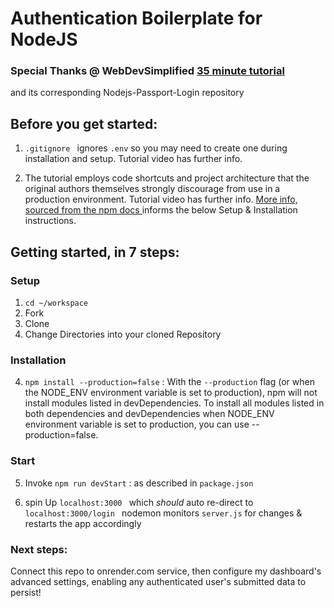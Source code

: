  
# Authentication Boilerplate for NodeJS 
### Special Thanks @ WebDevSimplified [35 minute tutorial](https://youtu.be/-RCnNyD0L-s) 
and its corresponding Nodejs-Passport-Login repository 


## Before you get started:
1.  `.gitignore ` ignores `.env` so you may need to create one during installation and setup.  Tutorial video has further info.

1.  The tutorial employs code shortcuts and project architecture that the original authors themselves strongly discourage from use in a production environment.  Tutorial video has further info.  [More info, sourced from the npm docs ](https://docs.npmjs.com/cli/v8/commands/npm-install) informs the below Setup & Installation instructions.

## Getting started, in 7 steps: 

### Setup 

1.  `cd ~/workspace`
1. Fork 
2. Clone 
3. Change Directories into your cloned Repository 

### Installation 
4. ```npm install --production=false``` :  With the ```--production``` flag (or when the NODE_ENV environment variable is set to production), npm will not install modules listed in devDependencies. To install all modules listed in both dependencies and devDependencies when NODE_ENV environment variable is set to production, you can use --production=false.

### Start 
5. Invoke  ```npm run devStart``` :  as described in `package.json` 

6. spin Up ```localhost:3000 ``` which *should* auto re-direct to ```localhost:3000/login ```
nodemon monitors `server.js` for changes & restarts the app accordingly





### Next steps: 

Connect this repo to onrender.com service, then configure my dashboard's advanced settings, enabling any authenticated user's submitted data to persist! 
